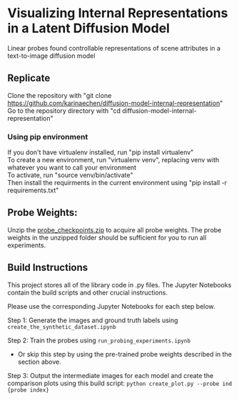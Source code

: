 # Visualizing Internal Representations in a Latent Diffusion Model
Linear probes found controllable representations of scene attributes in a text-to-image diffusion model

## Replicate
Clone the repository with "git clone https://github.com/karinaechen/diffusion-model-internal-representation"  
Go to the repository directory with "cd diffusion-model-internal-representation"

### Using pip environment
If you don't have virtualenv installed, run "pip install virtualenv"  
To create a new environment, run "virtualenv venv", replacing venv with whatever you want to call your environment  
To activate, run "source venv/bin/activate"  
Then install the requirments in the current environment using "pip install -r requirements.txt"

## Probe Weights:
Unzip the [probe_checkpoints.zip](https://github.com/karinaechen/diffusion-model-internal-representation/blob/main/probe_checkpoints.zip) to acquire all probe weights. The probe weights in the unzipped folder should be sufficient for you to run all experiments. 

## Build Instructions
This project stores all of the library code in .py files. The Jupyter Notebooks contain the build scripts and other crucial instructions.

Please use the corresponding Jupyter Notebooks for each step below.

Step 1: Generate the images and ground truth labels using `create_the_synthetic_dataset.ipynb`

Step 2: Train the probes using `run_probing_experiments.ipynb`
- Or skip this step by using the pre-trained probe weights described in the section above.

Step 3: Output the intermediate images for each model and create the comparison plots using this build script: `python create_plot.py --probe ind {probe index}`
 


